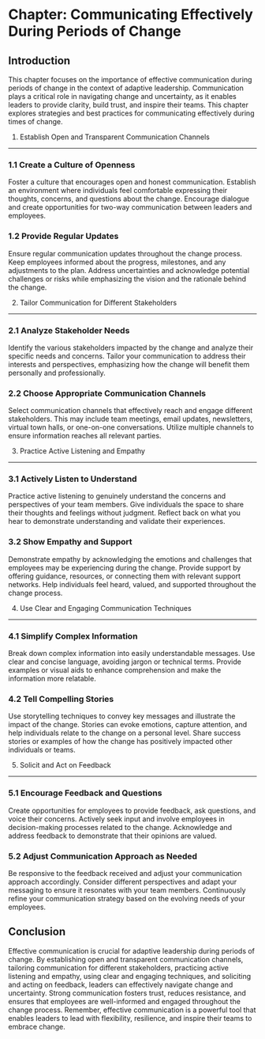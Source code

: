 Chapter: Communicating Effectively During Periods of Change
===========================================================

Introduction
------------

This chapter focuses on the importance of effective communication during periods of change in the context of adaptive leadership. Communication plays a critical role in navigating change and uncertainty, as it enables leaders to provide clarity, build trust, and inspire their teams. This chapter explores strategies and best practices for communicating effectively during times of change.

1. Establish Open and Transparent Communication Channels
--------------------------------------------------------

### 1.1 Create a Culture of Openness

Foster a culture that encourages open and honest communication. Establish an environment where individuals feel comfortable expressing their thoughts, concerns, and questions about the change. Encourage dialogue and create opportunities for two-way communication between leaders and employees.

### 1.2 Provide Regular Updates

Ensure regular communication updates throughout the change process. Keep employees informed about the progress, milestones, and any adjustments to the plan. Address uncertainties and acknowledge potential challenges or risks while emphasizing the vision and the rationale behind the change.

2. Tailor Communication for Different Stakeholders
--------------------------------------------------

### 2.1 Analyze Stakeholder Needs

Identify the various stakeholders impacted by the change and analyze their specific needs and concerns. Tailor your communication to address their interests and perspectives, emphasizing how the change will benefit them personally and professionally.

### 2.2 Choose Appropriate Communication Channels

Select communication channels that effectively reach and engage different stakeholders. This may include team meetings, email updates, newsletters, virtual town halls, or one-on-one conversations. Utilize multiple channels to ensure information reaches all relevant parties.

3. Practice Active Listening and Empathy
----------------------------------------

### 3.1 Actively Listen to Understand

Practice active listening to genuinely understand the concerns and perspectives of your team members. Give individuals the space to share their thoughts and feelings without judgment. Reflect back on what you hear to demonstrate understanding and validate their experiences.

### 3.2 Show Empathy and Support

Demonstrate empathy by acknowledging the emotions and challenges that employees may be experiencing during the change. Provide support by offering guidance, resources, or connecting them with relevant support networks. Help individuals feel heard, valued, and supported throughout the change process.

4. Use Clear and Engaging Communication Techniques
--------------------------------------------------

### 4.1 Simplify Complex Information

Break down complex information into easily understandable messages. Use clear and concise language, avoiding jargon or technical terms. Provide examples or visual aids to enhance comprehension and make the information more relatable.

### 4.2 Tell Compelling Stories

Use storytelling techniques to convey key messages and illustrate the impact of the change. Stories can evoke emotions, capture attention, and help individuals relate to the change on a personal level. Share success stories or examples of how the change has positively impacted other individuals or teams.

5. Solicit and Act on Feedback
------------------------------

### 5.1 Encourage Feedback and Questions

Create opportunities for employees to provide feedback, ask questions, and voice their concerns. Actively seek input and involve employees in decision-making processes related to the change. Acknowledge and address feedback to demonstrate that their opinions are valued.

### 5.2 Adjust Communication Approach as Needed

Be responsive to the feedback received and adjust your communication approach accordingly. Consider different perspectives and adapt your messaging to ensure it resonates with your team members. Continuously refine your communication strategy based on the evolving needs of your employees.

Conclusion
----------

Effective communication is crucial for adaptive leadership during periods of change. By establishing open and transparent communication channels, tailoring communication for different stakeholders, practicing active listening and empathy, using clear and engaging techniques, and soliciting and acting on feedback, leaders can effectively navigate change and uncertainty. Strong communication fosters trust, reduces resistance, and ensures that employees are well-informed and engaged throughout the change process. Remember, effective communication is a powerful tool that enables leaders to lead with flexibility, resilience, and inspire their teams to embrace change.
